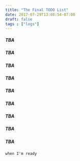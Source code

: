 ```yaml
---
title: "The Final TODO List"
date: 2017-07-29T13:08:54-07:00
draft: false
tags : ["logs"]
---
```


##### TBA
##### TBA
##### TBA
##### TBA
##### TBA
##### TBA
##### TBA
##### TBA
##### TBA
```
when I'm ready
```
